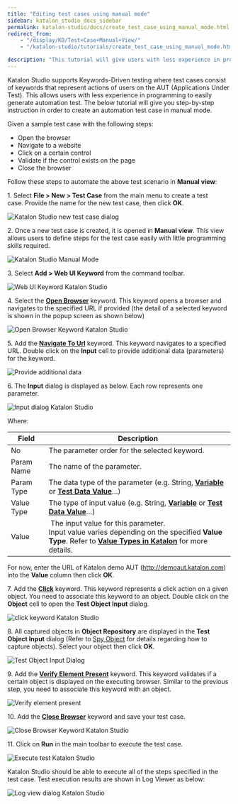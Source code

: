 ```yaml
---
title: "Editing test cases using manual mode"
sidebar: katalon_studio_docs_sidebar
permalink: katalon-studio/docs/create_test_case_using_manual_mode.html
redirect_from:
    - "/display/KD/Test+Case+Manual+View/"
    - "/katalon-studio/tutorials/create_test_case_using_manual_mode.html"

description: "This tutorial will give users with less experience in programming step-by-step instruction to create an automation test case in manual mode."
---
```

Katalon Studio supports Keywords-Driven testing where test cases consist of keywords that represent actions of users on the AUT (Applications Under Test). This allows users with less experience in programming to easily generate automation test. The below tutorial will give you step-by-step instruction in order to create an automation test case in manual mode.

Given a sample test case with the following steps:

*   Open the browser
*   Navigate to a website
*   Click on a certain control
*   Validate if the control exists on the page
*   Close the browser

Follow these steps to automate the above test scenario in **Manual view**:

1\. Select **File > New > Test Case** from the main menu to create a test case. Provide the name for the new test case, then click **OK**.

![Katalon Studio new test case dialog](https://github.com/katalon-studio/docs-images/raw/master/katalon-studio/tutorials/create_test_case_using_manual_mode/1.-Katalon-manual-mode.png)

2. Once a new test case is created, it is opened in **Manual view**. This view allows users to define steps for the test case easily with little programming skills required.

![Katalon Studio Manual Mode](https://github.com/katalon-studio/docs-images/raw/master/katalon-studio/tutorials/create_test_case_using_manual_mode/2.-Katalon-manual-view.png)

3. Select **Add > Web UI Keyword** from the command toolbar.

![Web UI Keyword Katalon Studio](https://github.com/katalon-studio/docs-images/raw/master/katalon-studio/tutorials/create_test_case_using_manual_mode/3.-Katalon-Web-UI-keyword.png)

4\. Select the [**Open Browser**](/display/KD/%5BWebUI%5D+Open+Browser) keyword. This keyword opens a browser and navigates to the specified URL if provided (the detail of a selected keyword is shown in the popup screen as shown below)

![Open Browser Keyword Katalon Studio](https://github.com/katalon-studio/docs-images/raw/master/katalon-studio/tutorials/create_test_case_using_manual_mode/4.-Katalon-Open-Brower.png)

5\. Add the [**Navigate To Url**](/display/KD/%5BWebUI%5D+Navigate+to+Url) keyword. This keyword navigates to a specified URL. Double click on the **Input** cell to provide additional data (parameters) for the keyword.

![Provide additional data](https://github.com/katalon-studio/docs-images/raw/master/katalon-studio/tutorials/create_test_case_using_manual_mode/5.-Katalon-nagivate-to-url.png)

6\. The **Input** dialog is displayed as below. Each row represents one parameter.

![Input dialog Katalon Studio](https://github.com/katalon-studio/docs-images/raw/master/katalon-studio/tutorials/create_test_case_using_manual_mode/6.-Katalon-Input-Dialog.png)

Where:

<table>
    <thead>
        <tr>
            <th>Field</th>
            <th>Description</th>
        </tr>
    </thead>
    <tbody>
        <tr>
            <td>No</td>
            <td>The parameter order for the selected keyword.</td>
        </tr>
        <tr>
            <td>Param Name</td>
            <td>The name of the parameter.</td>
        </tr>
        <tr>
            <td>Param Type</td>
            <td>The data type of the parameter (e.g. String,<strong> <a href="/display/KD/Variable+Types">Variable</a></strong> or <strong><a href="/display/KD/Manage+Test+Data">Test Data Value</a></strong>…)</td>
        </tr>
        <tr>
            <td>Value Type</td>
            <td>The type of input value (e.g. String,<strong> <a href="/display/KD/Variable+Types">Variable</a></strong> or <strong><a href="/display/KD/Manage+Test+Data">Test Data Value</a></strong>…)</td>
        </tr>
        <tr>
            <td>Value</td>
            <td>&nbsp;The input value for this parameter.<br>Input value varies depending on the specified <strong>Value Type</strong>. Refer to <strong><a href="/display/KD/Value+Types">Value Types in Katalon</a></strong> for more details.</td>
        </tr>
    </tbody>
</table>

For now, enter the URL of Katalon demo AUT (http://demoaut.katalon.com) into the **Value** column then click **OK**.

7\. Add the [**Click**](/display/KD/%5BWebUI%5D+Click) keyword. This keyword represents a click action on a given object. You need to associate this keyword to an object. Double click on the **Object** cell to open the **Test Object Input** dialog.

![click keyword Katalon Studio](https://github.com/katalon-studio/docs-images/raw/master/katalon-studio/tutorials/create_test_case_using_manual_mode/7.-Katalon-click-keywords.png)

8\. All captured objects in **Object Repository** are displayed in the **Test Object Input** dialog (Refer to [Spy Object](/display/KD/Spy+Object) for details regarding how to capture objects). Select your object then click **OK**.

![Test Object Input Dialog](https://github.com/katalon-studio/docs-images/raw/master/katalon-studio/tutorials/create_test_case_using_manual_mode/8.-Katalon-Object-Repository1.png)

9\. Add the [**Verify Element Present**](/display/KD/%5BWebUI%5D+Verify+Element+Present) keyword. This keyword validates if a certain object is displayed on the executing browser. Similar to the previous step, you need to associate this keyword with an object.

![Verify element present](https://github.com/katalon-studio/docs-images/raw/master/katalon-studio/tutorials/create_test_case_using_manual_mode/9.-Katalon-Verify-Element.png)

10\. Add the [**Close Browser**](/display/KD/%5BWebUI%5D+Close+Browser) keyword and save your test case.

![Close Browser Keyword Katalon Studio](https://github.com/katalon-studio/docs-images/raw/master/katalon-studio/tutorials/create_test_case_using_manual_mode/10.-Katalon-Close-browser.png)

11\. Click on **Run** in the main toolbar to execute the test case.

![Execute test Katalon Studio](https://github.com/katalon-studio/docs-images/raw/master/katalon-studio/tutorials/create_test_case_using_manual_mode/11.-Katalon-Run.png)

Katalon Studio should be able to execute all of the steps specified in the test case. Test execution results are shown in Log Viewer as below:

![Log view dialog Katalon Studio](https://github.com/katalon-studio/docs-images/raw/master/katalon-studio/tutorials/create_test_case_using_manual_mode/12.-Katalon-Log-viewer-300x113.png)
